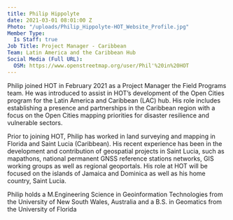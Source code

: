 ```yaml
---
title: Philip Hippolyte
date: 2021-03-01 08:01:00 Z
Photo: "/uploads/Philip_Hippolyte-HOT_Website_Profile.jpg"
Member Type:
  Is Staff: true
Job Title: Project Manager - Caribbean
Team: Latin America and the Caribbean Hub
Social Media (Full URL):
  OSM: https://www.openstreetmap.org/user/Phil'%20in%20HOT
---
```


Philip joined HOT in February 2021 as a Project Manager the Field Programs team. He was introduced to assist in HOT’s development of the Open Cities program for the Latin America and Caribbean (LAC) hub.  His role includes establishing a presence and partnerships in the Caribbean region with a focus on the Open Cities mapping priorities for disaster resilience and vulnerable sectors.

Prior to joining HOT, Philip has worked in land surveying and mapping in Florida and Saint Lucia (Caribbean). His recent experience has been in the development and contribution of geospatial projects in Saint Lucia, such as mapathons, national permanent GNSS reference stations networks, GIS working groups as well as regional geoportals. His role at HOT will be focused on the islands of Jamaica and Dominica as well as his home country, Saint Lucia. 

Philip holds a M.Engineering Science  in Geoinformation Technologies from the University of New South Wales, Australia and a B.S. in Geomatics from the University of Florida
